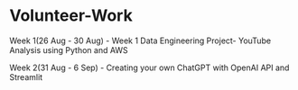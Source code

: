 # Volunteer-Work

Week 1(26 Aug - 30 Aug) - Week 1 Data Engineering Project- YouTube Analysis using Python and AWS


Week 2(31 Aug - 6 Sep) - Creating your own ChatGPT with  OpenAI API and Streamlit
